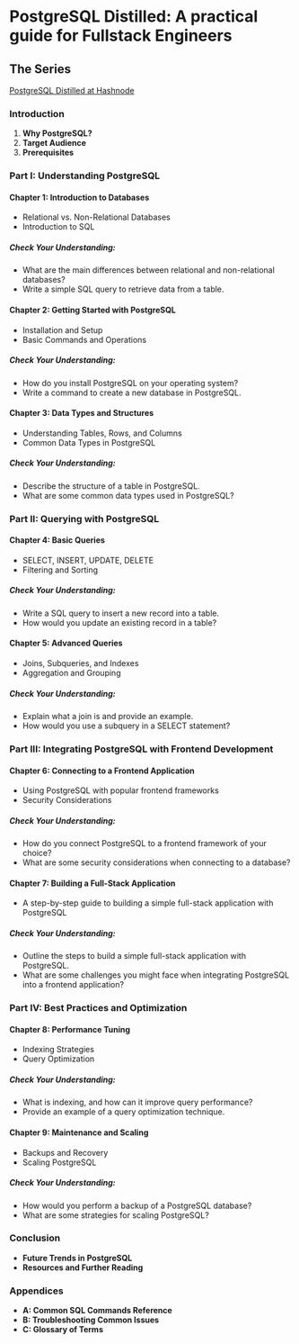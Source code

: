 # PostgreSQL Distilled: A practical guide for Fullstack Engineers

## The Series
[PostgreSQL Distilled at Hashnode](https://blog.sagarmoy.work/series/db)


### Introduction
1. **Why PostgreSQL?**
2. **Target Audience**
3. **Prerequisites**

### Part I: Understanding PostgreSQL
#### Chapter 1: Introduction to Databases
- Relational vs. Non-Relational Databases
- Introduction to SQL
##### Check Your Understanding:
- What are the main differences between relational and non-relational databases?
- Write a simple SQL query to retrieve data from a table.

#### Chapter 2: Getting Started with PostgreSQL
- Installation and Setup
- Basic Commands and Operations
##### Check Your Understanding:
- How do you install PostgreSQL on your operating system?
- Write a command to create a new database in PostgreSQL.

#### Chapter 3: Data Types and Structures
- Understanding Tables, Rows, and Columns
- Common Data Types in PostgreSQL
##### Check Your Understanding:
- Describe the structure of a table in PostgreSQL.
- What are some common data types used in PostgreSQL?

### Part II: Querying with PostgreSQL
#### Chapter 4: Basic Queries
- SELECT, INSERT, UPDATE, DELETE
- Filtering and Sorting
##### Check Your Understanding:
- Write a SQL query to insert a new record into a table.
- How would you update an existing record in a table?

#### Chapter 5: Advanced Queries
- Joins, Subqueries, and Indexes
- Aggregation and Grouping
##### Check Your Understanding:
- Explain what a join is and provide an example.
- How would you use a subquery in a SELECT statement?

### Part III: Integrating PostgreSQL with Frontend Development
#### Chapter 6: Connecting to a Frontend Application
- Using PostgreSQL with popular frontend frameworks
- Security Considerations
##### Check Your Understanding:
- How do you connect PostgreSQL to a frontend framework of your choice?
- What are some security considerations when connecting to a database?

#### Chapter 7: Building a Full-Stack Application
- A step-by-step guide to building a simple full-stack application with PostgreSQL
##### Check Your Understanding:
- Outline the steps to build a simple full-stack application with PostgreSQL.
- What are some challenges you might face when integrating PostgreSQL into a frontend application?

### Part IV: Best Practices and Optimization
#### Chapter 8: Performance Tuning
- Indexing Strategies
- Query Optimization
##### Check Your Understanding:
- What is indexing, and how can it improve query performance?
- Provide an example of a query optimization technique.

#### Chapter 9: Maintenance and Scaling
- Backups and Recovery
- Scaling PostgreSQL
##### Check Your Understanding:
- How would you perform a backup of a PostgreSQL database?
- What are some strategies for scaling PostgreSQL?

### Conclusion
- **Future Trends in PostgreSQL**
- **Resources and Further Reading**

### Appendices
- **A: Common SQL Commands Reference**
- **B: Troubleshooting Common Issues**
- **C: Glossary of Terms**
